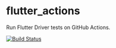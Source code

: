 # flutter_actions

Run Flutter Driver tests on GitHub Actions.

[![Build Status](https://github.com/eugenioamato/flutter_actions/workflows/flutter%20drive/badge.svg?branch=master)](https://github.com/eugenioamato/flutter_actions/actions?query=workflow%3A"flutter+drive"+branch%3Amaster)

